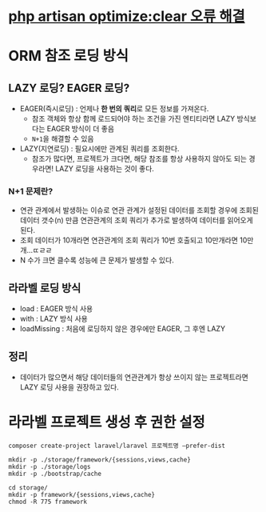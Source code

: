 # [php artisan optimize:clear 오류 해결](https://velog.io/@bona/Laravel-php-artisan-cache-permission-%ED%95%B4%EA%B2%B0)

# ORM 참조 로딩 방식  
## LAZY 로딩? EAGER 로딩?
- EAGER(즉시로딩) : 언제나 **한 번의 쿼리**로 모든 정보를 가져온다. 
  - 참조 객체와 항상 함께 로드되어야 하는 조건을 가진 엔티티라면 LAZY 방식보다는 EAGER 방식이 더 좋음 
  - `N+1`을 해결할 수 있음 
- LAZY(지연로딩) : 필요시에만 관계된 쿼리를 조회한다. 
  - 참조가 많다면, 프로젝트가 크다면, 해당 참조를 항상 사용하지 않아도 되는 경우라면! LAZY 로딩을 사용하는 것이 좋다. 

### N+1 문제란? 
- 연관 관계에서 발생하는 이슈로 연관 관계가 설정된 데이터를 조회할 경우에 조회된 데이터 갯수(n) 만큼 연관관계의 조회 쿼리가 추가로 발생하여 데이터를 읽어오게 된다.
- 조회 데이터가 10개라면 연관관계의 조회 쿼리가 10번 호출되고 10만개라면 10만개...ㄸㄹㄹ
- N 수가 크면 클수록 성능에 큰 문제가 발생할 수 있다.


## 라라벨 로딩 방식
- load : EAGER 방식 사용
- with : LAZY 방식 사용
- loadMissing : 처음에 로딩하지 않은 경우에만 EAGER, 그 후엔 LAZY 

## 정리
- 데이터가 많으면서 해당 데이터들의 연관관계가 항상 쓰이지 않는 프로젝트라면 LAZY 로딩 사용을 권장하고 있다. 

# 라라벨 프로젝트 생성 후 권한 설정
```
composer create-project laravel/laravel 프로젝트명 —prefer-dist

mkdir -p ./storage/framework/{sessions,views,cache}
mkdir -p ./storage/logs
mkdir -p ./bootstrap/cache

cd storage/
mkdir -p framework/{sessions,views,cache}
chmod -R 775 framework
```
